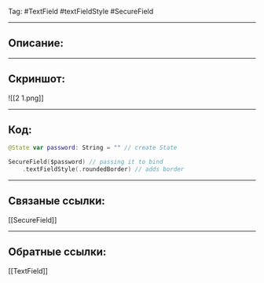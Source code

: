 



Tag: #TextField #textFieldStyle #SecureField

--- 
## Описание:


---
## Скриншот:
![[2 1.png]]

---
## Код:

``` swift
@State var password: String = "" // create State

SecureField($password) // passing it to bind
    .textFieldStyle(.roundedBorder) // adds border
```

---


## Связаные ссылки:
[[SecureField]]

---
## Обратные ссылки:
[[TextField]]